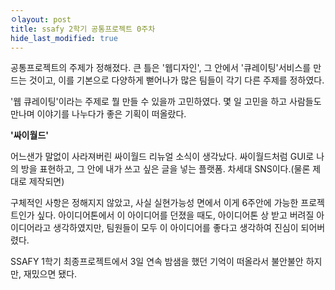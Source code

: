 ```yaml
---
ㅇlayout: post
title: ssafy 2학기 공통프로젝트 0주차
hide_last_modified: true
---
```




공통프로젝트의 주제가 정해졌다. 큰 틀은 '웹디자인', 그 안에서 '큐레이팅'서비스를 만드는 것이고, 이를 기본으로 다양하게 뻗어나가 많은 팀들이 각기 다른 주제를 정하였다.



'웹 큐레이팅'이라는 주제로 뭘 만들 수 있을까 고민하였다. 몇 일 고민을 하고 사람들도 만나며 이야기를 나누다가 좋은 기획이 떠올랐다.

**'싸이월드'**

어느샌가 말없이 사라져버린 싸이월드 리뉴얼 소식이 생각났다. 싸이월드처럼 GUI로 나의 방을 표현하고, 그 안에 내가 쓰고 싶은 글을 넣는 플랫폼. 차세대 SNS이다.(물론 제대로 제작되면)



구체적인 사항은 정해지지 않았고, 사실 실현가능성 면에서 이게 6주안에 가능한 프로젝트인가 싶다. 아이디어톤에서 이 아이디어를 던졌을 때도, 아이디어톤 상 받고 버려질 아이디어라고 생각하였지만, 팀원들이 모두 이 아이디어를 좋다고 생각하여 진심이 되어버렸다.



SSAFY 1학기 최종프로젝트에서 3일 연속 밤샘을 했던 기억이 떠올라서 불안불안 하지만, 재밌으면 됐다.
